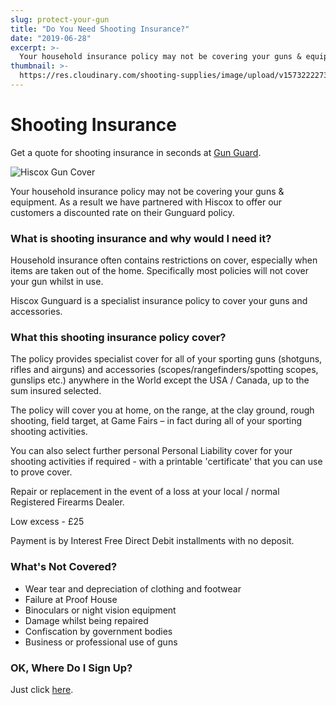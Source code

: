 ```yaml
---
slug: protect-your-gun
title: "Do You Need Shooting Insurance?"
date: "2019-06-28"
excerpt: >-
  Your household insurance policy may not be covering your guns & equipment.
thumbnail: >-
  https://res.cloudinary.com/shooting-supplies/image/upload/v1573222273/hiscox-insurance_kzzgbi.jpg
---
```


# **Shooting Insurance**

Get a quote for shooting insurance in seconds at [Gun Guard](https://www.gunguard.co.uk/?a=9382).

![Hiscox Gun Cover](https://res.cloudinary.com/shooting-supplies/image/upload/v1573222273/hiscox-insurance_kzzgbi.jpg)

Your household insurance policy may not be covering your guns & equipment. As a result we have partnered with Hiscox to offer our customers a discounted rate on their Gunguard policy.

### What is shooting insurance and why would I need it?

Household insurance often contains restrictions on cover, especially when items are taken out of the home. Specifically most policies will not cover your gun whilst in use.

Hiscox Gunguard is a specialist insurance policy to cover your guns and accessories.

### What this shooting insurance policy cover?

The policy provides specialist cover for all of your sporting guns (shotguns, rifles and airguns) and accessories (scopes/rangefinders/spotting scopes, gunslips etc.) anywhere in the World except the USA / Canada, up to the sum insured selected.

The policy will cover you at home, on the range, at the clay ground, rough shooting, field target, at Game Fairs – in fact during all of your sporting shooting activities.

You can also select further personal Personal Liability cover for your shooting activities if required - with a printable 'certificate' that you can use to prove cover.

Repair or replacement in the event of a loss at your local / normal Registered Firearms Dealer.

Low excess - £25

Payment is by Interest Free Direct Debit installments with no deposit.

### What's Not Covered?

- Wear tear and depreciation of clothing and footwear
- Failure at Proof House
- Binoculars or night vision equipment
- Damage whilst being repaired
- Confiscation by government bodies
- Business or professional use of guns

### OK, Where Do I Sign Up?

Just click [here](https://www.gunguard.co.uk/?a=9382).
